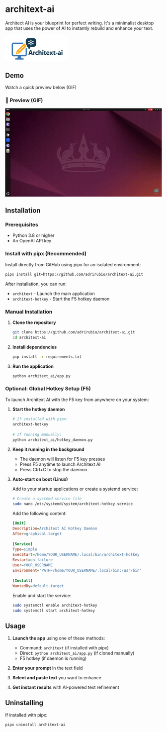 # architext-ai

Architect AI is your blueprint for perfect writing. It's a minimalist desktop app that uses the power of AI to instantly rebuild and enhance your text.

<p align="left">
  <img src="architext-ai-logo-small.png"
       alt="architext-ai-logo"
       width="200">
</p>

## Demo

Watch a quick preview below (GIF)

### 🔹 Preview (GIF)
![Architext AI - Preview](https://github.com/adrirubio/demo-files/raw/main/demo-architext-ai.gif)

## Installation

### Prerequisites
- Python 3.8 or higher
- An OpenAI API key

### Install with pipx (Recommended)

Install directly from GitHub using pipx for an isolated environment:

```bash
pipx install git+https://github.com/adrirubio/architext-ai.git
```

After installation, you can run:
- `architext` - Launch the main application
- `architext-hotkey` - Start the F5 hotkey daemon

### Manual Installation

1. **Clone the repository**
   ```bash
   git clone https://github.com/adrirubio/architext-ai.git
   cd architext-ai
   ```

2. **Install dependencies**
   ```bash
   pip install -r requirements.txt
   ```

3. **Run the application**
   ```bash
   python architext_ai/app.py
   ```

### Optional: Global Hotkey Setup (F5)

To launch Architext AI with the F5 key from anywhere on your system:

1. **Start the hotkey daemon**
   ```bash
   # If installed with pipx:
   architext-hotkey
   
   # If running manually:
   python architext_ai/hotkey_daemon.py
   ```

2. **Keep it running in the background**
   - The daemon will listen for F5 key presses
   - Press F5 anytime to launch Architext AI
   - Press Ctrl+C to stop the daemon

3. **Auto-start on boot (Linux)**

   Add to your startup applications or create a systemd service:
   ```bash
   # Create a systemd service file
   sudo nano /etc/systemd/system/architext-hotkey.service
   ```

   Add the following content:
   ```ini
   [Unit]
   Description=Architext AI Hotkey Daemon
   After=graphical.target

   [Service]
   Type=simple
   ExecStart=/home/YOUR_USERNAME/.local/bin/architext-hotkey
   Restart=on-failure
   User=YOUR_USERNAME
   Environment="PATH=/home/YOUR_USERNAME/.local/bin:/usr/bin"

   [Install]
   WantedBy=default.target
   ```

   Enable and start the service:
   ```bash
   sudo systemctl enable architext-hotkey
   sudo systemctl start architext-hotkey
   ```

## Usage

1. **Launch the app** using one of these methods:
   - Command: `architext` (if installed with pipx)
   - Direct: `python architext_ai/app.py` (if cloned manually)
   - F5 hotkey (if daemon is running)

2. **Enter your prompt** in the text field

3. **Select and paste text** you want to enhance

4. **Get instant results** with AI-powered text refinement

## Uninstalling

If installed with pipx:
```bash
pipx uninstall architext-ai
```

